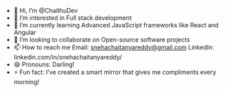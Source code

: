 - 👋 Hi, I’m @ChaithuDev
- 👀 I’m interested in Full stack development
- 🌱 I’m currently learning Advanced JavaScript frameworks like React and Angular
- 💞️ I’m looking to collaborate on Open-source software projects
- 📫 How to reach me  Email: snehachaitanyareddy@gmail.com
                       LinkedIn: linkedin.com/in/snehachaitanyareddy/
- 😄 Pronouns: Darling!
- ⚡ Fun fact: I’ve created a smart mirror that gives me compliments every morning!

<!---
ChaithuDev/ChaithuDev is a ✨ special ✨ repository because its `README.md` (this file) appears on your GitHub profile.
You can click the Preview link to take a look at your changes.
--->
